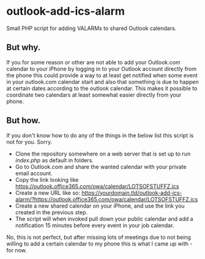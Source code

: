 # outlook-add-ics-alarm
Small PHP script for adding VALARMs to shared Outlook calendars.

## But why.

If you for some reason or other are not able to add your Outlook.com calendar to your iPhone by logging in to your Outlook account directly from the phone this could provide a way to at least get notified when some event in your outlook.com calendar start and also that something is due to happen at certain dates according to the outlook calendar. This makes it possible to coordinate two calendars at least somewhat easier directly from your phone.

## But how.

If you don't know how to do any of the things in the below list this script is not for you. Sorry.

* Clone the repository somewhere on a web server that is set up to run _index.php_ as default in folders.
* Go to Outlook.com and share the wanted calendar with your private email account.
* Copy the link looking like https://outlook.office365.com/owa/calendar/LOTSOFSTUFFZ.ics
* Create a new URL like so: https://yourdomain.tld/outlook-add-ics-alarm/?https://outlook.office365.com/owa/calendar/LOTSOFSTUFFZ.ics
* Create a new shared calendar on your iPhone, and use the link you created in the previous step.
* The script will when invoked pull down your public calendar and add a notification 15 minutes before every event in your job calendar.

No, this is not perfect, but after missing lots of meetings due to not being willing to add a certain calendar to my phone this is what I came up with - for now.
